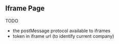 ## Iframe Page

TODO

* the postMessage protocol available to iframes
* token in iframe url (to identify current company)
